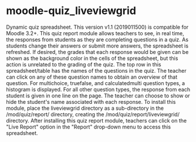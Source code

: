 # moodle-quiz_liveviewgrid
Dynamic quiz spreadsheet.
This version v1.1 (2019011500) is compatible for Moodle 3.2+.
This quiz report module allows teachers to see, in real time, the responses from students as they are completing questions in a quiz. As students change their answers or submit more answers, the spreadsheet is refreshed. If desired, the grades that each response would be given can be shown as the background color in the cells of the spreadsheet, but this action is unrelated to the grading of the quiz.
The top row in this spreadsheet/table has the names of the questions in the quiz. The teacher can click on any of these question names to obtain an overview of that question.
For multichoice, truefalse, and calculatedmulti question types, a histogram is displayed.
For all other question types, the response from each student is given in one line on the page. The teacher can choose to show or hide the student's name associated with each response.
To install this module, place the liveviewgrid directory as a sub-directory in the <your moodle site>/mod/quiz/report/ directory, creating the <your moodle site>/mod/quiz/report/liveviewgrid/ directory.
After installing this quiz report module, teachers can click on the "Live Report" option in the "Report" drop-down menu to access this spreadsheet.

